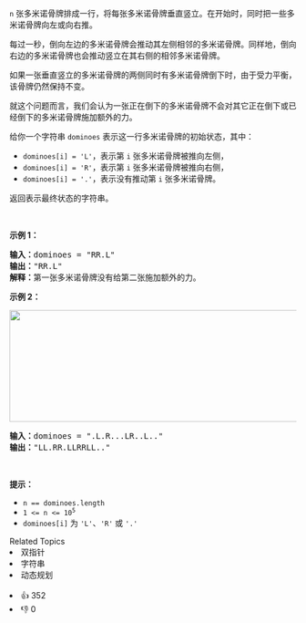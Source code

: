 <p><code>n</code> 张多米诺骨牌排成一行，将每张多米诺骨牌垂直竖立。在开始时，同时把一些多米诺骨牌向左或向右推。</p>

<p>每过一秒，倒向左边的多米诺骨牌会推动其左侧相邻的多米诺骨牌。同样地，倒向右边的多米诺骨牌也会推动竖立在其右侧的相邻多米诺骨牌。</p>

<p>如果一张垂直竖立的多米诺骨牌的两侧同时有多米诺骨牌倒下时，由于受力平衡， 该骨牌仍然保持不变。</p>

<p>就这个问题而言，我们会认为一张正在倒下的多米诺骨牌不会对其它正在倒下或已经倒下的多米诺骨牌施加额外的力。</p>

<p>给你一个字符串 <code>dominoes</code> 表示这一行多米诺骨牌的初始状态，其中：</p>

<ul> 
 <li><code>dominoes[i] = 'L'</code>，表示第 <code>i</code> 张多米诺骨牌被推向左侧，</li> 
 <li><code>dominoes[i] = 'R'</code>，表示第 <code>i</code> 张多米诺骨牌被推向右侧，</li> 
 <li><code>dominoes[i] = '.'</code>，表示没有推动第 <code>i</code> 张多米诺骨牌。</li> 
</ul>

<p>返回表示最终状态的字符串。</p> &nbsp;

<p><strong>示例 1：</strong></p>

<pre>
<strong>输入：</strong>dominoes = "RR.L"
<strong>输出：</strong>"RR.L"
<strong>解释：</strong>第一张多米诺骨牌没有给第二张施加额外的力。
</pre>

<p><strong>示例 2：</strong></p> 
<img alt="" src="https://s3-lc-upload.s3.amazonaws.com/uploads/2018/05/18/domino.png" style="height: 196px; width: 512px;" /> 
<pre>
<strong>输入：</strong>dominoes = ".L.R...LR..L.."
<strong>输出：</strong>"LL.RR.LLRRLL.."
</pre>

<p>&nbsp;</p>

<p><strong>提示：</strong></p>

<ul> 
 <li><code>n == dominoes.length</code></li> 
 <li><code>1 &lt;= n &lt;= 10<sup>5</sup></code></li> 
 <li><code>dominoes[i]</code> 为 <code>'L'</code>、<code>'R'</code> 或 <code>'.'</code></li> 
</ul>

<div><div>Related Topics</div><div><li>双指针</li><li>字符串</li><li>动态规划</li></div></div><br><div><li>👍 352</li><li>👎 0</li></div>